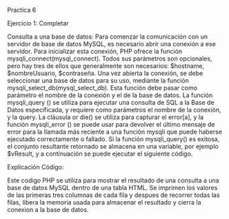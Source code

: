 Practica 6

Ejercicio 1: Completar

Consulta a una base de datos: Para comenzar la comunicación con un servidor de base de datos MySQL, es necesario abrir una conexión a ese servidor. Para inicializar esta conexión, PHP ofrece la función mysqli_connect(mysql_connect). Todos sus parámetros son opcionales, pero hay tres de ellos que generalmente son necesarios: $hostname, $nombreUsuario, $contraseña. Una vez abierta la conexión, se debe seleccionar una base de datos para su uso, mediante la función mysqli_select_db(mysql_select_db). Esta función debe pasar como parámetro el nombre de la conexión y el de la base de datos. La función mysqli_query () se utiliza para ejecutar una consulta de SQL a la Base de Datos especificada, y requiere como parámetros el nombre de la conexión, y la query. La cláusula or die() se utiliza para capturar el error[a], y la función mysqli_error () se puede usar para devolver el último mensaje de error para la llamada más reciente a una función mysqli que puede haberse ejecutado correctamente o fallado.
Si la función mysqli_query() es exitosa, el conjunto resultante retornado se almacena en una variable, por ejemplo $vResult, y a continuación se puede ejecutar el siguiente código.

Explicación Código:


<?php
while ($fila = mysqli_fetch_array($vResult))
{
?>
<tr>
 <td><?php echo ($fila[0]); ?></td>
 <td><?php echo ($fila[1]); ?></td>
 <td><?php echo ($fila[2']); ?></td>
</tr>
<tr>
 <td colspan="5">
<?php
}
mysqli_free_result($vResult);
mysqli_close($link);
?>

Este codigo PHP se utiliza para mostrar el resultado de una consulta a una base de datos MySQL dentro de una tabla HTML.
Se imprimen los valores de las primeras tres columnas de cada fila y despues de recorrer todas las filas, libera la memoria usada para almacenar el resultado y cierra la conexion a la base de datos.
	
